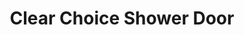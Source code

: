 ---
title: "Clear Choice Shower Door"
url: /jacksonville/clear-choice-shower-door/
shop: Allgemein
---